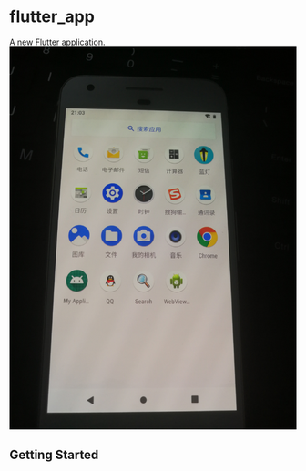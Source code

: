 # flutter_app

A new Flutter application.
![1111111](https://github.com/rogan528/TuPianResource/blob/master/IMG_20190424_210030.jpg)

## Getting Started


